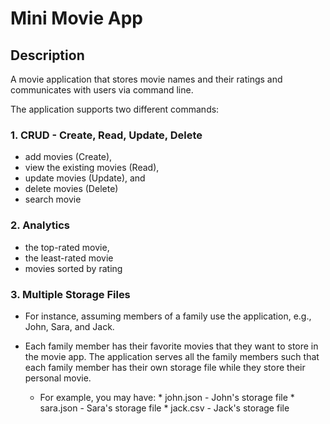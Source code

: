 ﻿# Mini Movie App

## Description
A movie application that stores movie names and their ratings and communicates 
with users via command line.

The application supports two different commands:

### 1. CRUD - Create, Read, Update, Delete
* add movies (Create), 
* view the existing movies (Read), 
* update movies (Update), and 
* delete movies (Delete)
* search movie

### 2. Analytics
  * the top-rated movie, 
  * the least-rated movie
  * movies sorted by rating

### 3. Multiple Storage Files
* For instance, assuming members of a family use the application, e.g., John, Sara, and 
  Jack. 

* Each family member has their favorite movies that they want to store in the movie 
  app. The application serves all the family members such that each family member has 
  their own storage file while they store their personal movie. 
  * For example, you may have:
    * 
        john.json - John's storage file
    * 
        sara.json - Sara's storage file
    * 
        jack.csv - Jack's storage file
  

   
